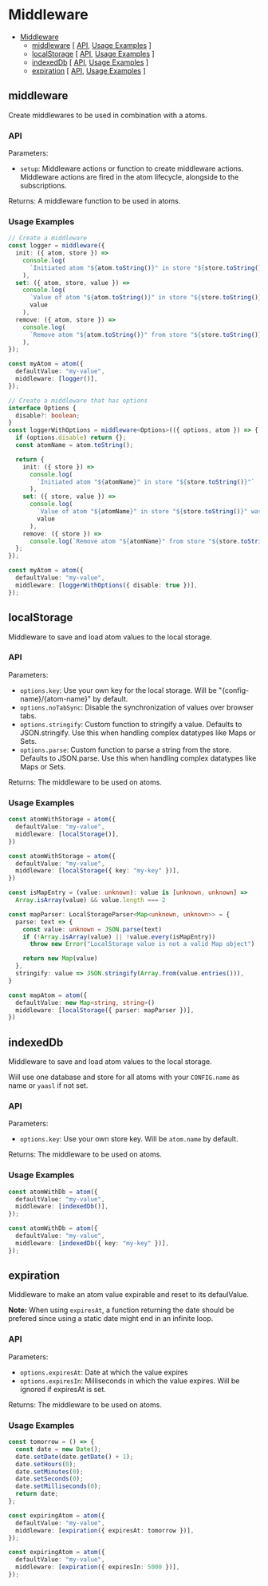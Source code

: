 # Middleware

<!-- >> TOC >> -->

- [Middleware](#middleware)
  - [middleware](#middleware) [ [API](#api), [Usage Examples](#usage-examples) ]
  - [localStorage](#localstorage) [ [API](#api-1), [Usage Examples](#usage-examples-1) ]
  - [indexedDb](#indexeddb) [ [API](#api-2), [Usage Examples](#usage-examples-2) ]
  - [expiration](#expiration) [ [API](#api-3), [Usage Examples](#usage-examples-3) ]
  <!-- << TOC << -->

## middleware

Create middlewares to be used in combination with a atoms.

### API

Parameters:

- `setup`: Middleware actions or function to create middleware actions. Middleware actions are fired in the atom lifecycle, alongside to the subscriptions.

Returns: A middleware function to be used in atoms.

### Usage Examples

```ts
// Create a middleware
const logger = middleware({
  init: ({ atom, store }) =>
    console.log(
      `Initiated atom "${atom.toString()}" in store "${store.toString()}"`
    ),
  set: ({ atom, store, value }) =>
    console.log(
      `Value of atom "${atom.toString()}" in store "${store.toString()}" was set to:`,
      value
    ),
  remove: ({ atom, store }) =>
    console.log(
      `Remove atom "${atom.toString()}" from store "${store.toString()}"`
    ),
});

const myAtom = atom({
  defaultValue: "my-value",
  middleware: [logger()],
});

// Create a middleware that has options
interface Options {
  disable?: boolean;
}
const loggerWithOptions = middleware<Options>(({ options, atom }) => {
  if (options.disable) return {};
  const atomName = atom.toString();

  return {
    init: ({ store }) =>
      console.log(
        `Initiated atom "${atomName}" in store "${store.toString()}"`
      ),
    set: ({ store, value }) =>
      console.log(
        `Value of atom "${atomName}" in store "${store.toString()}" was set to:`,
        value
      ),
    remove: ({ store }) =>
      console.log(`Remove atom "${atomName}" from store "${store.toString()}"`),
  };
});

const myAtom = atom({
  defaultValue: "my-value",
  middleware: [loggerWithOptions({ disable: true })],
});
```

## localStorage

Middleware to save and load atom values to the local storage.

### API

Parameters:

- `options.key`: Use your own key for the local storage. Will be "{config-name}/{atom-name}" by default.
- `options.noTabSync`: Disable the synchronization of values over browser tabs.
- `options.stringify`: Custom function to stringify a value. Defaults to JSON.stringify. Use this when handling complex datatypes like Maps or Sets.
- `options.parse`: Custom function to parse a string from the store. Defaults to JSON.parse. Use this when handling complex datatypes like Maps or Sets.

Returns: The middleware to be used on atoms.

### Usage Examples

```ts
const atomWithStorage = atom({
  defaultValue: "my-value",
  middleware: [localStorage()],
})

const atomWithStorage = atom({
  defaultValue: "my-value",
  middleware: [localStorage({ key: "my-key" })],
})

const isMapEntry = (value: unknown): value is [unknown, unknown] =>
  Array.isArray(value) && value.length === 2

const mapParser: LocalStorageParser<Map<unknown, unknown>> = {
  parse: text => {
    const value: unknown = JSON.parse(text)
    if (!Array.isArray(value) || !value.every(isMapEntry))
      throw new Error("LocalStorage value is not a valid Map object")

    return new Map(value)
  },
  stringify: value => JSON.stringify(Array.from(value.entries())),
}

const mapAtom = atom({
  defaultValue: new Map<string, string>()
  middleware: [localStorage({ parser: mapParser })],
})
```

## indexedDb

Middleware to save and load atom values to the local storage.

Will use one database and store for all atoms with your `CONFIG.name`
as name or `yaasl` if not set.

### API

Parameters:

- `options.key`: Use your own store key. Will be `atom.name` by default.

Returns: The middleware to be used on atoms.

### Usage Examples

```ts
const atomWithDb = atom({
  defaultValue: "my-value",
  middleware: [indexedDb()],
});

const atomWithDb = atom({
  defaultValue: "my-value",
  middleware: [indexedDb({ key: "my-key" })],
});
```

## expiration

Middleware to make an atom value expirable and reset to its defaulValue.

**Note:** When using `expiresAt`, a function returning the date should be prefered since using a static date might end in an infinite loop.

### API

Parameters:

- `options.expiresAt`: Date at which the value expires
- `options.expiresIn`: Milliseconds in which the value expires. Will be ignored if expiresAt is set.

Returns: The middleware to be used on atoms.

### Usage Examples

```ts
const tomorrow = () => {
  const date = new Date();
  date.setDate(date.getDate() + 1);
  date.setHours(0);
  date.setMinutes(0);
  date.setSeconds(0);
  date.setMilliseconds(0);
  return date;
};

const expiringAtom = atom({
  defaultValue: "my-value",
  middleware: [expiration({ expiresAt: tomorrow })],
});

const expiringAtom = atom({
  defaultValue: "my-value",
  middleware: [expiration({ expiresIn: 5000 })],
});
```
